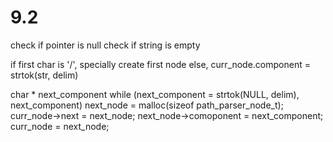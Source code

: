 # 9.2


check if pointer is null
check if string is empty

if first char is '/', specially create first node
else, curr_node.component = strtok(str, delim)

char * next_component
while (next_component = strtok(NULL, delim), next_component)
	next_node = malloc(sizeof path_parser_node_t);
	curr_node->next = next_node;
	next_node->comoponent = next_component;
	curr_node = next_node;


